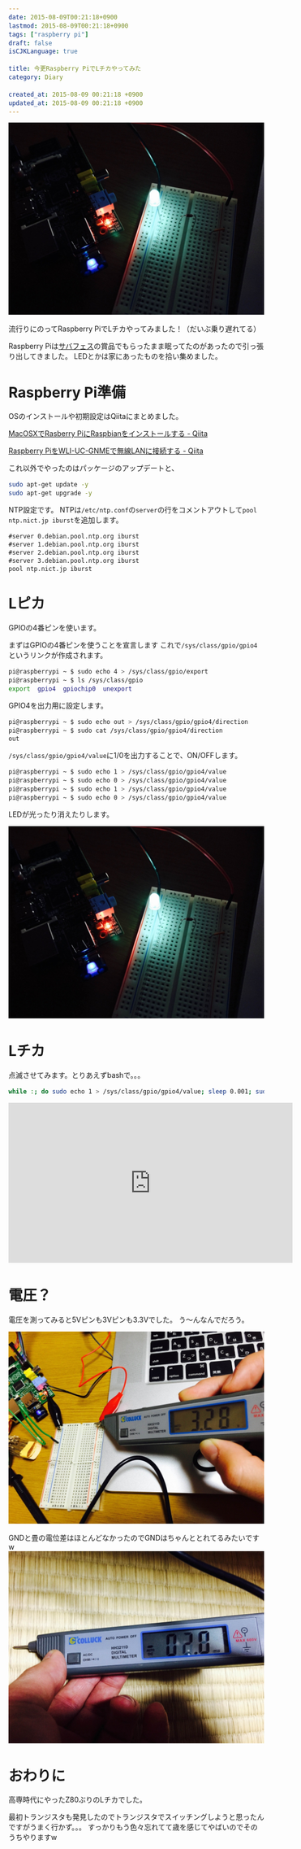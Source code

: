 ```yaml
---
date: 2015-08-09T00:21:18+0900
lastmod: 2015-08-09T00:21:18+0900
tags: ["raspberry pi"]
draft: false
isCJKLanguage: true

title: 今更Raspberry PiでLチカやってみた
category: Diary

created_at: 2015-08-09 00:21:18 +0900
updated_at: 2015-08-09 00:21:18 +0900
---
```


![Lチカ](/images/articles/hatena09/01.jpg)

流行りにのってRaspberry PiでLチカやってみました！（だいぶ乗り遅れてる）

Raspberry Piは[サバフェス](http://svfes2015.ds.jp-east.idcfcloud.com/index.html)の賞品でもらったまま眠ってたのがあったので引っ張り出してきました。
LEDとかは家にあったものを拾い集めました。


# Raspberry Pi準備
OSのインストールや初期設定はQiitaにまとめました。

[MacOSXでRasberry PiにRaspbianをインストールする - Qiita](http://qiita.com/nownabe/items/e16b962fcdb1a702093e)

[Raspberry PiをWLI-UC-GNMEで無線LANに接続する - Qiita](http://qiita.com/nownabe/items/a6ec3dfcfcb6ab37ea1e)

これ以外でやったのはパッケージのアップデートと、

```bash
sudo apt-get update -y
sudo apt-get upgrade -y
```

NTP設定です。
NTPは`/etc/ntp.conf`の`server`の行をコメントアウトして`pool ntp.nict.jp iburst`を追加します。

```
#server 0.debian.pool.ntp.org iburst
#server 1.debian.pool.ntp.org iburst
#server 2.debian.pool.ntp.org iburst
#server 3.debian.pool.ntp.org iburst
pool ntp.nict.jp iburst
```

# Lピカ
GPIOの4番ピンを使います。

まずはGPIOの4番ピンを使うことを宣言します
これで`/sys/class/gpio/gpio4`というリンクが作成されます。

```bash
pi@raspberrypi ~ $ sudo echo 4 > /sys/class/gpio/export
pi@raspberrypi ~ $ ls /sys/class/gpio
export  gpio4  gpiochip0  unexport
```

GPIO4を出力用に設定します。

```bash
pi@raspberrypi ~ $ sudo echo out > /sys/class/gpio/gpio4/direction
pi@raspberrypi ~ $ sudo cat /sys/class/gpio/gpio4/direction
out
```

`/sys/class/gpio/gpio4/value`に1/0を出力することで、ON/OFFします。

```bash
pi@raspberrypi ~ $ sudo echo 1 > /sys/class/gpio/gpio4/value
pi@raspberrypi ~ $ sudo echo 0 > /sys/class/gpio/gpio4/value
pi@raspberrypi ~ $ sudo echo 1 > /sys/class/gpio/gpio4/value
pi@raspberrypi ~ $ sudo echo 0 > /sys/class/gpio/gpio4/value
```

LEDが光ったり消えたりします。

![Lチカ](/images/articles/hatena09/01.jpg)

# Lチカ
点滅させてみます。とりあえずbashで。。。

```bash
while :; do sudo echo 1 > /sys/class/gpio/gpio4/value; sleep 0.001; sudo echo 0 > /sys/class/gpio/gpio4/value; sleep 0.001; done
```

<iframe width="560" height="315" src="https://www.youtube.com/embed/jThq1LOG9IQ" frameborder="0" allowfullscreen></iframe>

# 電圧？
電圧を測ってみると5Vピンも3Vピンも3.3Vでした。
う〜んなんでだろう。

![02](/images/articles/hatena09/02.jpg)

GNDと畳の電位差はほとんどなかったのでGNDはちゃんととれてるみたいですw
![03](/images/articles/hatena09/03.jpg)

# おわりに
高専時代にやったZ80ぶりのLチカでした。

最初トランジスタも発見したのでトランジスタでスイッチングしようと思ったんですがうまく行かず。。。
すっかりもう色々忘れてて歳を感じてやばいのでそのうちやりますw
